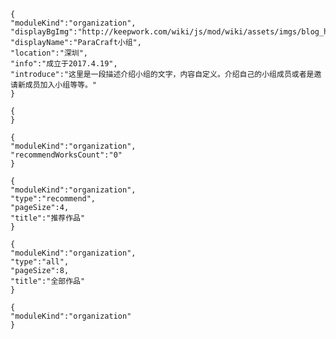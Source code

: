 
```@wiki/js/header
{
"moduleKind":"organization",
"displayBgImg":"http://keepwork.com/wiki/js/mod/wiki/assets/imgs/blog_header_banner.jpg",
"displayName":"ParaCraft小组",
"location":"深圳",
"info":"成立于2017.4.19",
"introduce":"这里是一段描述介绍小组的文字，内容自定义。介绍自己的小组成员或者是邀请新成员加入小组等等。"
}
```
```@wiki/js/siteManage
{
}
```

```@wiki/js/statics
{
"moduleKind":"organization",
"recommendWorksCount":"0"
}
```

```@wiki/js/workslist
{
"moduleKind":"organization",
"type":"recommend",
"pageSize":4,
"title":"推荐作品"
}
```

```@wiki/js/workslist
{
"moduleKind":"organization",
"type":"all",
"pageSize":8,
"title":"全部作品"
}
```

```@wiki/js/siteMemberList
{
"moduleKind":"organization"
}
```
